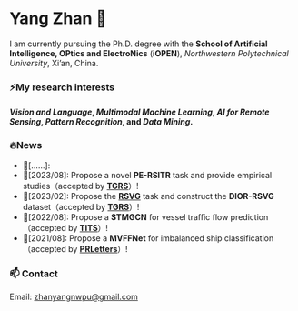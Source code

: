 # Yang Zhan 👋

I am currently pursuing the Ph.D. degree with the **School of Artificial Intelligence, OPtics and ElectroNics** (**iOPEN**), *Northwestern Polytechnical University*, Xi’an, China.

### ⚡My research interests
#### *Vision and Language*, *Multimodal Machine Learning*, *AI for Remote Sensing*, *Pattern Recognition*, and *Data Mining*.

### 🔥News
- 🔭[……]:
- 🔭[2023/08]: Propose a novel **PE-RSITR** task and provide empirical studies（accepted by **[TGRS](https://arxiv.org/abs/2308.12509)**）!
- 🔭[2023/02]: Propose the **[RSVG](https://github.com/ZhanYang-nwpu/RSVG-pytorch)** task and construct the **DIOR-RSVG** dataset（accepted by **[TGRS](https://ieeexplore.ieee.org/document/10056343)**）!
- 🔭[2022/08]: Propose a **STMGCN** for vessel traffic flow prediction（accepted by **[TITS](https://ieeexplore.ieee.org/document/9868210)**）!
- 🔭[2021/08]: Propose a **MVFFNet** for imbalanced ship classification（accepted by **[PRLetters](https://www.sciencedirect.com/science/article/pii/S0167865521002737)**）!

### 📫 Contact
Email: zhanyangnwpu@gmail.com

<!--
**ZhanYang-nwpu/ZhanYang-nwpu** is a ✨ _special_ ✨ repository because its `README.md` (this file) appears on your GitHub profile.

Here are some ideas to get you started:

- 🔭 I’m currently working on ...
- 🌱 I’m currently learning ...
- 👯 I’m looking to collaborate on ...
- 🤔 I’m looking for help with ...
- 💬 Ask me about ...
- 📫 How to reach me: ...
- 😄 Pronouns: ...
- ⚡ Fun fact: ...
-->
